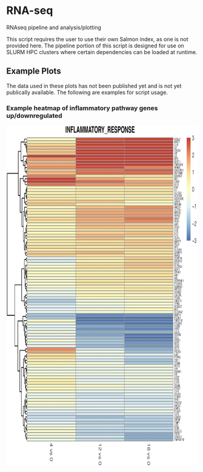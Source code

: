 # RNA-seq
RNAseq pipeline and analysis/plotting

This script requires the user to use their own Salmon index, as one is not provided here. The pipeline portion of this script is designed for use on SLURM HPC clusters where certain dependencies can be loaded at runtime. 

## Example Plots
The data used in these plots has not been published yet and is not yet publically available. The following are examples for script usage. 

### Example heatmap of inflammatory pathway genes up/downregulated 
<img src="https://github.com/TJ-Sears/RNA-seq/blob/main/ExamplePlots/heatmap_screenshot2.png" width="800" height="900">


